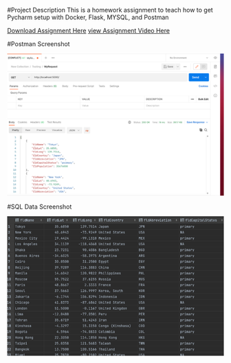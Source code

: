#Project Description
This is a homework assignment to teach how to get Pycharm setup with Docker, Flask, MYSQL, and Postman

[Download Assignment Here](PPFSQL-Homwork.pdf)
[view Assignment Video Here]()

#Postman Screenshot

![postman_request_output](screenshots/postman.png)

#SQL Data Screenshot

![pycharm data query](screenshots/query.png)
